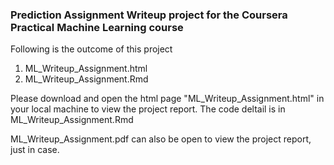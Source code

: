 ### Prediction Assignment Writeup project for the Coursera Practical Machine Learning course

Following is the outcome of this project

1. ML_Writeup_Assignment.html
2. ML_Writeup_Assignment.Rmd

Please download and open the html page "ML_Writeup_Assignment.html" in your local machine to view the project report. The code deltail is in ML_Writeup_Assignment.Rmd

ML_Writeup_Assignment.pdf can also be open to view the project report, just in case.
